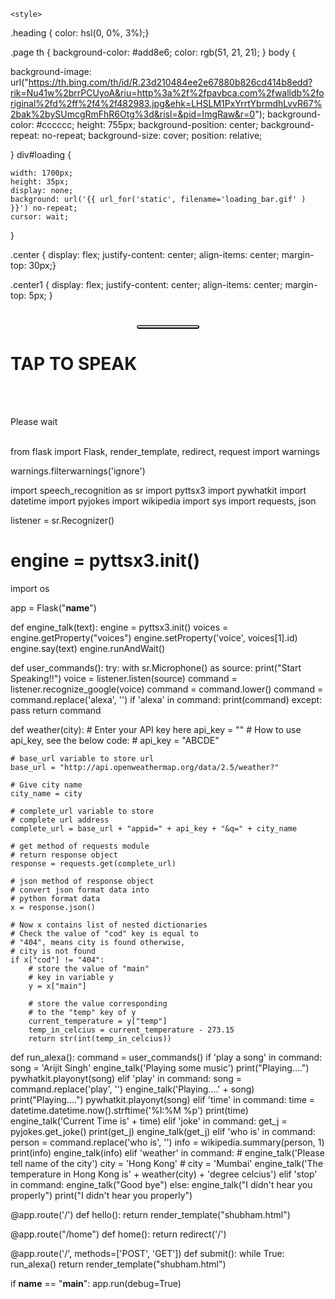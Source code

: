
<html>
<head>
		  <link rel="stylesheet" href="https://maxcdn.bootstrapcdn.com/bootstrap/4.3.1/css/bootstrap.min.css">
  <script src="https://ajax.googleapis.com/ajax/libs/jquery/3.4.1/jquery.min.js"></script>
  <script src="https://cdnjs.cloudflare.com/ajax/libs/popper.js/1.14.7/umd/popper.min.js"></script>
  <script src="https://maxcdn.bootstrapcdn.com/bootstrap/4.3.1/js/bootstrap.min.js"></script>
<link rel="stylesheet" href="https://cdnjs.cloudflare.com/ajax/libs/font-awesome/4.7.0/css/font-awesome.min.css">
    <script type="text/javascript" >// <![CDATA[ 
        function loading(){
            $("#loading").show();
            $("#content").hide();       
        }
// ]]></script>
	<title>Alexa</title>
	
	<style>
		
    
 .heading { color: hsl(0, 0%, 3%);}  

.page th {
    background-color: #add8e6;
    color: rgb(51, 21, 21);
}
body {

  
	
  background-image: url("https://th.bing.com/th/id/R.23d210484ee2e67880b826cd414b8edd?rik=Nu41w%2brrPCUyoA&riu=http%3a%2f%2fpavbca.com%2fwalldb%2foriginal%2fd%2ff%2f4%2f482983.jpg&ehk=LHSLM1PxYrrtYbrmdhLvvR67%2bak%2bySUmcgRmFhR6Otg%3d&risl=&pid=ImgRaw&r=0");
  background-color: #cccccc;
  height: 755px;
  background-position: center;
  background-repeat: no-repeat;
  background-size: cover;
  position: relative;
    
   
}
div#loading {
 
    width: 1700px;
    height: 35px;
    display: none;
    background: url('{{ url_for('static', filename='loading_bar.gif' ) }}') no-repeat;
    cursor: wait;
    
  }
  
.center {
  display: flex;
  justify-content: center;
  align-items: center;
  margin-top: 30px;}

.center1 {
  display: flex;
  justify-content: center;
  align-items: center;
  margin-top: 5px;
}


</style>
</head>
<body>
 <div>
	<h1 class="heading center"> </h1>
	<h1 class="heading center"> </h1>
	<form method="POST" action="/" enctype="multipart/form-data">	
	 <button type="submit" class="btn btn-primary button_add" style="margin: 0 auto;display: block; border-radius: 12px;width:100px;"><i class="fa fa-microphone"></i></button>
   <h1 class="heading center1">TAP TO SPEAK</h1>
   	</form>
	<form method="GET" action="/" enctype="multipart/form-data">
	</form>
	<br>
	<div id="loading" ><br>
  <p class="heading"> Please wait </p></div>
<br>
</div>

</body>
</html>
from flask import Flask, render_template, redirect, request
import warnings

warnings.filterwarnings('ignore')

import speech_recognition as sr
import pyttsx3
import pywhatkit
import datetime
import pyjokes
import wikipedia
import sys
import requests, json

listener = sr.Recognizer()
# engine = pyttsx3.init()

import os

app = Flask("__name__")


def engine_talk(text):
    engine = pyttsx3.init()
    voices = engine.getProperty("voices")
    engine.setProperty('voice', voices[1].id)
    engine.say(text)
    engine.runAndWait()


def user_commands():
    try:
        with sr.Microphone() as source:
            print("Start Speaking!!")
            voice = listener.listen(source)
            command = listener.recognize_google(voice)
            command = command.lower()
            command = command.replace('alexa', '')
            if 'alexa' in command:
                print(command)
    except:
        pass
    return command


def weather(city):
    # Enter your API key here
    api_key = "<YOUR API KEY>"
    # How to use api_key, see the below code:
    # api_key = "ABCDE"

    # base_url variable to store url
    base_url = "http://api.openweathermap.org/data/2.5/weather?"

    # Give city name
    city_name = city

    # complete_url variable to store
    # complete url address
    complete_url = base_url + "appid=" + api_key + "&q=" + city_name

    # get method of requests module
    # return response object
    response = requests.get(complete_url)

    # json method of response object
    # convert json format data into
    # python format data
    x = response.json()

    # Now x contains list of nested dictionaries
    # Check the value of "cod" key is equal to
    # "404", means city is found otherwise,
    # city is not found
    if x["cod"] != "404":
        # store the value of "main"
        # key in variable y
        y = x["main"]

        # store the value corresponding
        # to the "temp" key of y
        current_temperature = y["temp"]
        temp_in_celcius = current_temperature - 273.15
        return str(int(temp_in_celcius))


def run_alexa():
    command = user_commands()
    if 'play a song' in command:
        song = 'Arijit Singh'
        engine_talk('Playing some music')
        print("Playing....")
        pywhatkit.playonyt(song)
    elif 'play' in command:
        song = command.replace('play', '')
        engine_talk('Playing....' + song)
        print("Playing....")
        pywhatkit.playonyt(song)
    elif 'time' in command:
        time = datetime.datetime.now().strftime('%I:%M %p')
        print(time)
        engine_talk('Current Time is' + time)
    elif 'joke' in command:
        get_j = pyjokes.get_joke()
        print(get_j)
        engine_talk(get_j)
    elif 'who is' in command:
        person = command.replace('who is', '')
        info = wikipedia.summary(person, 1)
        print(info)
        engine_talk(info)
    elif 'weather' in command:
        # engine_talk('Please tell name of the city')
        city = 'Hong Kong'
        # city = 'Mumbai'
        engine_talk('The temperature in Hong Kong is' + weather(city) + 'degree celcius')
    elif 'stop' in command:
        engine_talk("Good bye")
    else:
        engine_talk("I didn't hear you properly")
        print("I didn't hear you properly")


@app.route('/')
def hello():
    return render_template("shubham.html")


@app.route("/home")
def home():
    return redirect('/')


@app.route('/', methods=['POST', 'GET'])
def submit():
    while True:
        run_alexa()
    return render_template("shubham.html")


if __name__ == "__main__":
    app.run(debug=True)
